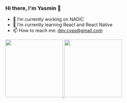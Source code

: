 ### Hi there, I'm Yasmin 👋


- 🔭 I’m currently working on NADIC
- 🌱 I’m currently learning React and React Native
- 📫 How to reach me: dev.cyas@gmail.com

<div>
  <a href="https://github.com/Yasnnie">
  <img height="180em" src="https://github-readme-stats.vercel.app/api?username=yasnnie&show_icons=true&theme=midnight-purple&include_all_commits=true&count_private=true"/>
  <img height="180em" src="https://github-readme-stats.vercel.app/api/top-langs/?username=yasnnie&layout=compact&langs_count=6&theme=midnight-purple&hide=yacc,html,css&include_all_commits=true&count_private=true"/>
</div>

<!--
**Yasnnie/Yasnnie** is a ✨ _special_ ✨ repository because its `README.md` (this file) appears on your GitHub profile.

Here are some ideas to get you started:

- 🔭 I’m currently working on ...
- 🌱 I’m currently learning ...
- 👯 I’m looking to collaborate on ...
- 🤔 I’m looking for help with ...
- 💬 Ask me about ...
- 📫 How to reach me: ...
- 😄 Pronouns: ...
- ⚡ Fun fact: ...
-->
